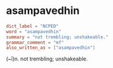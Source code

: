 # asampavedhin

``` toml
dict_label = "NCPED"
word = "asampavedhin"
summary = "not trembling; unshakeable."
grammar_comment = "mf"
also_written_as = ["asampavedhin"]
```

(\~ī)n. not trembling; unshakeable.

